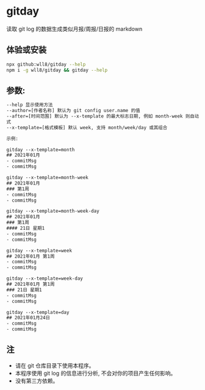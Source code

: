 # gitday
读取 git log 的数据生成类似月报/周报/日报的 markdown  

## 体验或安装
``` sh
npx github:wll8/gitday --help
npm i -g wll8/gitday && gitday --help
```

## 参数:

``` txt
--help 显示使用方法
--author=[作者名称] 默认为 git config user.name 的值  
--after=[时间范围] 默认为 --x-template 的最大标志日期, 例如 month-week 则自动取最近一个月. 支持 git 的参数形
式
--x-template=[格式模板] 默认 week, 支持 month/week/day 或其组合

示例:

gitday --x-template=month
## 2021年01月
- commitMsg
- commitMsg

gitday --x-template=month-week
## 2021年01月
### 第1周
- commitMsg
- commitMsg

gitday --x-template=month-week-day
## 2021年01月
### 第1周
#### 21日 星期1
- commitMsg
- commitMsg

gitday --x-template=week
## 2021年01月 第1周
- commitMsg
- commitMsg

gitday --x-template=week-day
## 2021年01月 第1周
### 21日 星期1
- commitMsg
- commitMsg

gitday --x-template=day
## 2021年01月24日
- commitMsg
- commitMsg
```

## 注
- 请在 git 仓库目录下使用本程序。
- 本程序使用 git log 的信息进行分析, 不会对你的项目产生任何影响。
- 没有第三方依赖。
